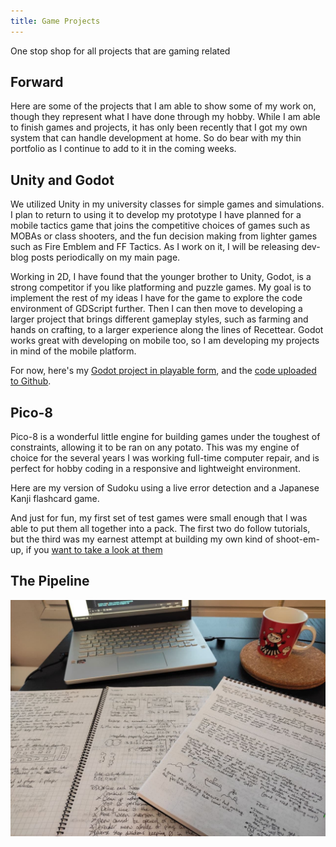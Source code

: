 ```yaml
---
title: Game Projects
---
```

One stop shop for all projects that are gaming related
## Forward

Here are some of the projects that I am able to show some of my work on, though they represent what I have done through my hobby. While I am able to finish games and projects, it has only been recently that I got my own system that can handle development at home. So do bear with my thin portfolio as I continue to add to it in the coming weeks.

## Unity and Godot

We utilized Unity in my university classes for simple games and simulations. I plan to return to using it to develop my prototype I have planned for a mobile tactics game that joins the competitive choices of games such as MOBAs or class shooters, and the fun decision making from lighter games such as Fire Emblem and FF Tactics. As I work on it, I will be releasing dev-blog posts periodically on my main page.

Working in 2D, I have found that the younger brother to Unity, Godot, is a strong competitor if you like platforming and puzzle games. My goal is to implement the rest of my ideas I have for the game to explore the code environment of GDScript further. Then I can then move to developing a larger project that brings different gameplay styles, such as farming and hands on crafting, to a larger experience along the lines of Recettear. Godot works great with developing on mobile too, so I am developing my projects in mind of the mobile platform.

For now, here's my [Godot project in playable form][itch-player], and the [code uploaded to Github][Github-Project].

## Pico-8

Pico-8 is a wonderful little engine for building games under the toughest of constraints, allowing it to be ran on any potato. This was my engine of choice for the several years I was working full-time computer repair, and is perfect for hobby coding in a responsive and lightweight environment.

Here are my version of Sudoku using a live error detection and a Japanese Kanji flashcard game.

And just for fun, my first set of test games were small enough that I was able to put them all together into a pack. The first two do follow tutorials, but the third was my earnest attempt at building my own kind of shoot-em-up, if you [want to take a look at them][lexa-forum]

## The Pipeline

![My desk and notes](/assets/images/BlogPictures/photo_2022-02-15_15-02-59.jpg)

[itch-player]: https://playerpeter1231.itch.io/adventure-test
[Github-Project]: https://github.com/playerpeter1231/AdventureTest
[lexa-forum]: https://www.lexaloffle.com/bbs/?tid=34990